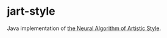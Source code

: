 # jart-style
Java implementation of [the Neural Algorithm of Artistic Style](https://arxiv.org/abs/1508.06576).
